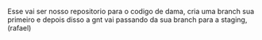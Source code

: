 Esse vai ser nosso repositorio para o codigo de dama, cria uma branch sua primeiro
e depois disso a gnt vai passando da sua branch para a staging, (rafael) 
